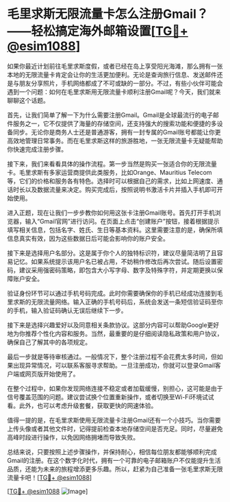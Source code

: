 # 毛里求斯无限流量卡怎么注册Gmail？——轻松搞定海外邮箱设置[[TG💪+ @esim1088](https://t.me/s/esim1088)]

如果你最近计划前往毛里求斯度假，或者已经在岛上享受阳光海滩，那么拥有一张本地的无限流量卡肯定会让你的生活更加便利。无论是查询旅行信息、发送邮件还是与朋友分享照片，手机网络都成了不可或缺的一部分。不过，有些小伙伴可能会遇到一个问题：如何在毛里求斯用无限流量卡顺利注册Gmail呢？今天，我们就来聊聊这个话题。

首先，让我们简单了解一下为什么需要注册Gmail。Gmail是全球最流行的电子邮件服务之一，它不仅提供了海量的存储空间，还支持强大的搜索功能和便捷的多设备同步。无论你是商务人士还是普通游客，拥有一封专属的Gmail账号都能让你更高效地管理日常事务。而在毛里求斯这样的旅游胜地，一张无限流量卡无疑能帮助你快速完成注册步骤。

接下来，我们来看看具体的操作流程。第一步当然是购买一张适合你的无限流量卡。毛里求斯有多家运营商提供此类服务，比如Orange、Mauritius Telecom等，它们的价格和服务各有特色。选择时可以根据自己的需求，比如上网速度、通话时长以及数据流量来决定。购买完成后，按照说明书激活卡片并插入手机即可开始使用。

进入正题，现在让我们一步步教你如何用这张卡注册Gmail账号。首先打开手机浏览器，输入“Gmail官网”进行访问。在页面上点击“创建账户”按钮，接着根据提示填写相关信息，包括名字、姓氏、生日等基本资料。这里需要注意的是，确保所填信息真实有效，因为这些数据日后可能会影响你的账户安全。

接下来是选择用户名部分。这是属于你个人的独特标识符，建议尽量简洁明了且容易记忆。如果系统提示该用户名已被占用，不妨稍作修改后再次尝试。随后设置密码，建议采用强密码策略，即包含大小写字母、数字及特殊字符，并定期更换以保障账户安全。

验证身份环节可以通过手机号码完成。此时你需要确保你的手机已经成功连接到毛里求斯的无限流量网络。输入正确的手机号码后，系统会发送一条短信验证码至你的手机，输入验证码确认无误后继续下一步。

接下来是选择兴趣爱好以及同意相关条款协议。这部分内容可以帮助Google更好地为你推荐个性化内容和服务。当然，最重要的是仔细阅读隐私政策和用户协议，确保自己了解其中的各项规定。

最后一步就是等待审核通过。一般情况下，整个注册过程不会花费太多时间，但如果出现异常情况，可以联系客服寻求帮助。一旦注册成功，你就可以登录Gmail客户端或网页版开始使用了。

在整个过程中，如果你发现网络连接不稳定或者加载缓慢，别担心，这可能是由于信号覆盖范围的问题。建议尝试换个位置重新操作，或者切换至Wi-Fi环境试试看。此外，也可以考虑升级套餐，获取更快的网速体验。

值得一提的是，在毛里求斯使用无限流量卡注册Gmail还有一个小技巧。当你需要上传头像或者其他文件时，记得提前检查本地存储空间是否充足。同时，尽量避免高峰时段进行操作，以免因网络拥堵而导致失败。

总结来说，只要按照上述步骤操作，并保持耐心，相信每位朋友都能够顺利完成Gmail的注册。在这个数字化时代，拥有一个可靠的电子邮箱账户不仅能提升生活品质，还能为未来的旅程增添更多乐趣。所以，赶紧为自己准备一张毛里求斯无限流量卡吧！[[TG💪+ @esim1088](https://t.me/s/esim1088)]

[[TG💪+ @esim1088](https://t.me/s/esim1088) ![Image](https://i.postimg.cc/4NQfJmqS/Snipaste-2025-05-13-00-14-12.png)]
